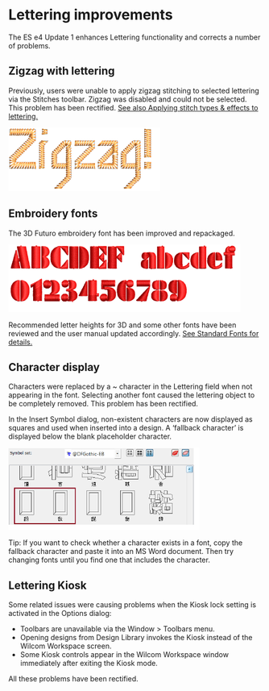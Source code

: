 # Lettering improvements

The ES e4 Update 1 enhances Lettering functionality and corrects a number of problems.

## Zigzag with lettering

Previously, users were unable to apply zigzag stitching to selected lettering via the Stitches toolbar. Zigzag was disabled and could not be selected. This problem has been rectified. [See also Applying stitch types & effects to lettering.](../../Lettering/lettering_advanced/Applying_stitch_types_effects_to_lettering)

![ZigzagLettering.png](assets/ZigzagLettering.png)

## Embroidery fonts

The 3D Futuro embroidery font has been improved and repackaged.

![3DFuturo.png](assets/3DFuturo.png)

Recommended letter heights for 3D and some other fonts have been reviewed and the user manual updated accordingly. [See Standard Fonts for details.](../../Management/sample_fonts/Standard_Fonts)

## Character display

Characters were replaced by a \~ character in the Lettering field when not appearing in the font. Selecting another font caused the lettering object to be completely removed. This problem has been rectified.

In the Insert Symbol dialog, non-existent characters are now displayed as squares and used when inserted into a design. A ‘fallback character’ is displayed below the blank placeholder character.

![FallbackCharacter.png](assets/FallbackCharacter.png)

Tip: If you want to check whether a character exists in a font, copy the fallback character and paste it into an MS Word document. Then try changing fonts until you find one that includes the character.

## Lettering Kiosk

Some related issues were causing problems when the Kiosk lock setting is activated in the Options dialog:

- Toolbars are unavailable via the Window > Toolbars menu.
- Opening designs from Design Library invokes the Kiosk instead of the Wilcom Workspace screen.
- Some Kiosk controls appear in the Wilcom Workspace window immediately after exiting the Kiosk mode.

All these problems have been rectified.
